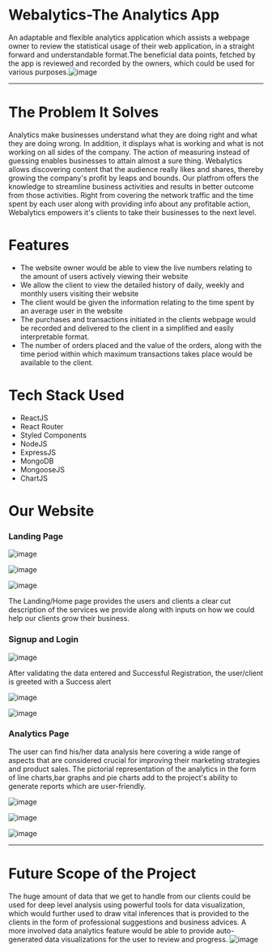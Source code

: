 # Webalytics-The Analytics App
An adaptable and flexible analytics application which assists a webpage owner to review the statistical usage of their web application, in a straight forward and understandable format.The beneficial data points, fetched by the app is reviewed and recorded by the owners, which could be used for various purposes.![image](https://user-images.githubusercontent.com/89332177/193409477-df50e39f-1f6c-4a12-9d51-bf023c32961d.png)

---

# The Problem It Solves
Analytics make businesses understand what they are doing right and what they are doing wrong. In addition, it displays what is working and what is not working on all sides of the company. The action of measuring instead of guessing enables businesses to attain almost a sure thing. Webalytics allows discovering content that the audience really likes and shares, thereby growing the company's profit by leaps and bounds. Our platfrom offers the knowledge to streamline business activities and results in better outcome from those activities. Right from covering the network traffic and the time spent by each user along with providing info about any profitable action, Webalytics empowers it's clients to take their businesses to the next level. 

# Features

-  The website owner would be able to view the live numbers relating to the amount of users actively viewing their website
-  We allow the client to view the detailed history of daily, weekly and monthly users visiting their website
-  The client would be given the information relating to the time spent by an average user in the website
-  The purchases and transactions initiated in the clients webpage would be recorded and delivered to the client in a simplified and easily interpretable format.
-  The number of orders placed and the value of the orders, along with the time period within which maximum transactions takes place would be available to the client.

# Tech Stack Used

-  ReactJS
-  React Router
-  Styled Components
-  NodeJS
-  ExpressJS
-  MongoDB
-  MongooseJS
-  ChartJS

# Our Website

### Landing Page
![image](https://user-images.githubusercontent.com/89332177/193411344-1a129db6-9ac4-4d92-9252-5a9c9deb3fb7.png)

![image](https://user-images.githubusercontent.com/89332177/193411358-d5e529bf-cd3e-44a4-8bf3-a0e11e65eec0.png)

![image](https://user-images.githubusercontent.com/89332177/193411382-04953e14-c414-4f5e-90e7-13e338e4afe7.png)

The Landing/Home page provides the users and clients a clear cut description of the services we provide along with inputs on how we could help our clients grow their business.

### Signup and Login

![image](https://user-images.githubusercontent.com/89332177/193412162-fb741872-fb1d-4b38-8447-fc5ca45f4b61.png)

After validating the data entered and Successful Registration, the user/client is greeted with a Success alert

![image](https://user-images.githubusercontent.com/89332177/193412477-fb0c9e53-abcc-493c-a85b-b207b422e4f4.png)

![image](https://user-images.githubusercontent.com/89332177/193412926-f12f4bee-8d6a-42f7-af9f-0fa9b703b2ee.png)

### Analytics Page

The user can find his/her data analysis here covering a wide range of aspects that are considered crucial for improving their marketing strategies and product sales. The pictorial representation of the analytics in the form of line charts,bar graphs and pie charts add to the project's ability to generate reports which are user-friendly.

![image](https://user-images.githubusercontent.com/89332177/193434472-86e929e0-2e33-412a-b9ad-cda05d324ec1.png)

![image](https://user-images.githubusercontent.com/89332177/193434538-e3a25f73-b71a-49e1-8681-aef8f16214cb.png)

![image](https://user-images.githubusercontent.com/89332177/193434567-26654c27-acfa-4952-ac17-5e21063b40a5.png)


---

# Future Scope of the Project

The huge amount of data that we get to handle from our clients could be used for deep level analysis using powerful tools for data visualization, which would further used to draw vital inferences that is provided to the clients in the form of professional suggestions and business advices. A more involved data analytics feature would be able to provide auto-generated data visualizations for the user to review and progress.
![image](https://user-images.githubusercontent.com/89332177/193412983-6b9fb395-13ea-4136-8b17-e88779addd04.png)
